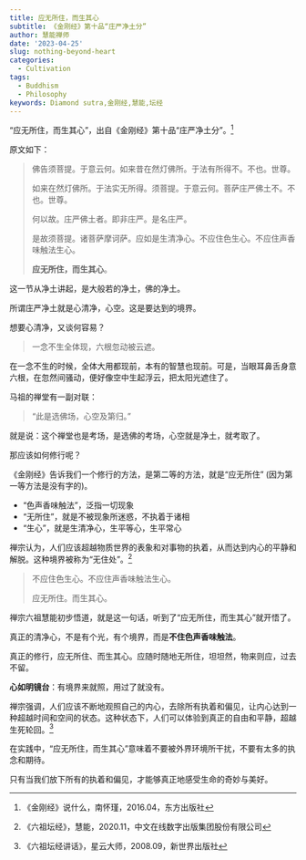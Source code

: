 ```yaml
---
title: 应无所住，而生其心
subtitle: 《金刚经》第十品“庄严净土分”
author: 慧能禅师
date: '2023-04-25'
slug: nothing-beyond-heart
categories:
  - Cultivation
tags:
  - Buddhism
  - Philosophy
keywords: Diamond sutra,金刚经,慧能,坛经
---
```


“应无所住，而生其心”，出自《金刚经》第十品“庄严净土分”。[^jingang]

原文如下：

> 佛告须菩提。于意云何。如来昔在然灯佛所。于法有所得不。不也。世尊。
>
> 如来在然灯佛所。于法实无所得。须菩提。于意云何。菩萨庄严佛土不。不也。世尊。
>
> 何以故。庄严佛土者。即非庄严。是名庄严。
>
> 是故须菩提。诸菩萨摩诃萨。应如是生清净心。不应住色生心。不应住声香味触法生心。
>
> **应无所住，而生其心**。

这一节从净土讲起，是大般若的净土，佛的净土。

所谓庄严净土就是心清净，心空。这是要达到的境界。

想要心清净，又谈何容易？

> 一念不生全体现，六根忽动被云遮。

在一念不生的时候，全体大用都现前，本有的智慧也现前。可是，当眼耳鼻舌身意六根，在忽然间骚动，便好像空中生起浮云，把太阳光遮住了。

马祖的禅堂有一副对联：

> “此是选佛场，心空及第归。”

就是说：这个禅堂也是考场，是选佛的考场，心空就是净土，就考取了。

那应该如何修行呢？

《金刚经》告诉我们一个修行的方法，是第二等的方法，就是“应无所住” (因为第一等方法是没有字的)。

- “色声香味触法”，泛指一切现象
- “无所住”，就是不被现象所迷惑，不执着于诸相
- “生心”，就是生清净心，生平等心，生平常心

禅宗认为，人们应该超越物质世界的表象和对事物的执着，从而达到内心的平静和解脱。这种境界被称为“无住处”。[^tan]

> 不应住色生心。不应住声香味触法生心。
>
> 应无所住。而生其心。

禅宗六祖慧能初步悟道，就是这一句话，听到了“应无所住，而生其心”就开悟了。

真正的清净心，不是有个光，有个境界，而是**不住色声香味触法**。

真正的修行，应无所住、而生其心。应随时随地无所住，坦坦然，物来则应，过去不留。

**心如明镜台**：有境界来就照，用过了就没有。

禅宗强调，人们应该不断地观照自己的内心，去除所有执着和偏见，让内心达到一种超越时间和空间的状态。这种状态下，人们可以体验到真正的自由和平静，超越生死轮回。[^tan2]

在实践中，“应无所住，而生其心”意味着不要被外界环境所干扰，不要有太多的执念和期待。

只有当我们放下所有的执着和偏见，才能够真正地感受生命的奇妙与美好。

[^jingang]: 《金刚经》说什么，南怀瑾，2016.04，东方出版社
[^tan]: 《六祖坛经》，慧能，2020.11，中文在线数字出版集团股份有限公司
[^tan2]: 《六祖坛经讲话》，星云大师，2008.09，新世界出版社
